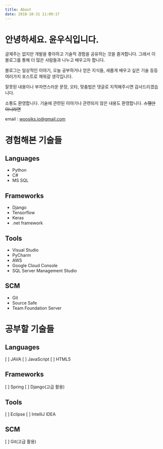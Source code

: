 ```yaml
---
title: About
date: 2018-10-31 11:09:17
---
```

# 안녕하세요. 윤우식입니다.
글재주는 없지만 개발을 좋아하고 기술적 경험을 공유하는 것을 즐겨합니다. 그래서 이 블로그를 통해 더 많은 사람들과 나누고 배우고자 합니다.

블로그는 일상적인 이야기, 오늘 공부하거나 얻은 지식들, 새롭게 배우고 싶은 기술 등등 여러가지 포스트로 채워갈 생각입니다.

잘못된 내용이나 부자연스러운 문장, 오타, 맞춤법은 댓글로 지적해주시면 감사드리겠습니다.

소통도 환영합니다. 기술에 관련된 이야기나 관련되지 않은 내용도 환영합니다. ~~스팸만 아니라면~~

email : woosiks.io@gmail.com


<i class="fa fa-motorcycle"></i>

# 경험해본 기술들

## Languages
- Python
- C#
- MS SQL

## Frameworks
- Django
- Tensorflow
- Keras
- .net framework

## Tools
- Visual Studio
- PyCharm
- AWS
- Google Cloud Console
- SQL Server Management Studio

## SCM
- Git
- Source Safe
- Team Foundation Server

# 공부할 기술들

## Languages
[ ] JAVA
[ ] JavaScript
[ ] HTML5

## Frameworks
[ ] Spring
[ ] Django(고급 활용)

## Tools
[ ] Eclipse
[ ] IntelliJ IDEA

## SCM
[ ] Git(고급 활용)
